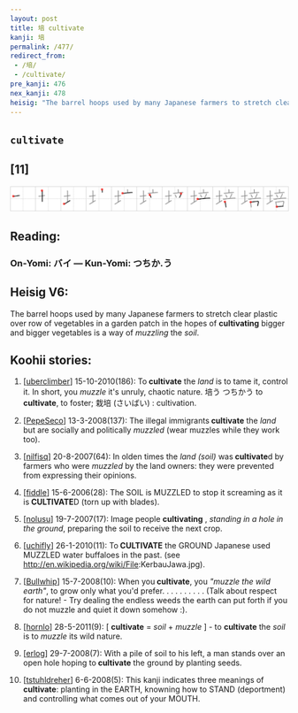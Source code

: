 ```yaml
---
layout: post
title: 培 cultivate
kanji: 培
permalink: /477/
redirect_from:
 - /培/
 - /cultivate/
pre_kanji: 476
nex_kanji: 478
heisig: "The barrel hoops used by many Japanese farmers to stretch clear plastic over row of vegetables in a garden patch in the hopes of <b>cultivating</b> bigger and bigger vegetables is a way of <i>muzzling</i> the <i>soil</i>."
---
```


## `cultivate`

## [11]

<div class="stroke"><img src="../images/E59FB9.png" /></div>

## Reading:

### On-Yomi: バイ &mdash; Kun-Yomi: つちか.う

## Heisig V6:

The barrel hoops used by many Japanese farmers to stretch clear plastic over row of vegetables in a garden patch in the hopes of <b>cultivating</b> bigger and bigger vegetables is a way of <i>muzzling</i> the <i>soil</i>.

## Koohii stories:

1) [<a href="http://kanji.koohii.com/profile/uberclimber">uberclimber</a>] 15-10-2010(186): To<strong> cultivate</strong> the <em>land</em> is to tame it, control it. In short, you <em>muzzle</em> it&#039;s unruly, chaotic nature. 培う つちかう to<strong> cultivate</strong>, to foster; 栽培 (さいばい) : cultivation.

2) [<a href="http://kanji.koohii.com/profile/PepeSeco">PepeSeco</a>] 13-3-2008(137): The illegal immigrants<strong> cultivate</strong> the <em>land</em> but are socially and politically <em>muzzled</em> (wear muzzles while they work too).

3) [<a href="http://kanji.koohii.com/profile/nilfisq">nilfisq</a>] 20-8-2007(64): In olden times the <em>land (soil)</em> was<strong> cultivate</strong>d by farmers who were <em>muzzled</em> by the land owners: they were prevented from expressing their opinions.

4) [<a href="http://kanji.koohii.com/profile/fiddle">fiddle</a>] 15-6-2006(28): The SOIL is MUZZLED to stop it screaming as it is<strong> CULTIVATE</strong>D (torn up with blades).

5) [<a href="http://kanji.koohii.com/profile/nolusu">nolusu</a>] 19-7-2007(17): Image people <strong>cultivating</strong> , <em>standing in a hole in the ground</em>, preparing the soil to receive the next crop.

6) [<a href="http://kanji.koohii.com/profile/uchifly">uchifly</a>] 26-1-2010(11): To<strong> CULTIVATE</strong> the GROUND Japanese used MUZZLED water buffaloes in the past. (see <a href="http://en.wikipedia.org/wiki/File">http://en.wikipedia.org/wiki/File</a>:KerbauJawa.jpg).

7) [<a href="http://kanji.koohii.com/profile/Bullwhip">Bullwhip</a>] 15-7-2008(10): When you<strong> cultivate</strong>, you <em>&quot;muzzle the wild earth&quot;</em>, to grow only what you&#039;d prefer. . . . . . . . . . (Talk about respect for nature! - Try dealing the endless weeds the earth can put forth if you do not muzzle and quiet it down somehow :).

8) [<a href="http://kanji.koohii.com/profile/hornlo">hornlo</a>] 28-5-2011(9): [ <strong>cultivate</strong> = <em>soil</em> + <em>muzzle</em> ] - to <strong>cultivate</strong> the <em>soil</em> is to <em>muzzle</em> its wild nature.

9) [<a href="http://kanji.koohii.com/profile/erlog">erlog</a>] 29-7-2008(7): With a pile of soil to his left, a man stands over an open hole hoping to<strong> cultivate</strong> the ground by planting seeds.

10) [<a href="http://kanji.koohii.com/profile/tstuhldreher">tstuhldreher</a>] 6-6-2008(5): This kanji indicates three meanings of<strong> cultivate</strong>: planting in the EARTH, knowning how to STAND (deportment) and controlling what comes out of your MOUTH.
